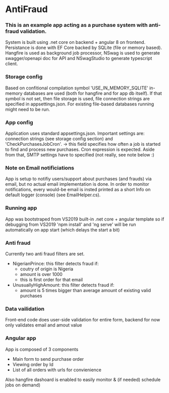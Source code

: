 ﻿# AntiFraud

### This is an example app acting as a purchase system with anti-fraud validation.

System is built using .net core on backend + angular 8 on frontend. Persistance is done with EF Core backed by SQLite (file or memory based). Hangfire is used as background job processor, NSwag is used to generate swagger/openapi doc for API and NSwagStudio to generate typescript client.

### Storage config

 Based on confitional compilation symbol 'USE_IN_MEMORY_SQLITE' in-memory databases are used (both for hangfire and for app db itself). If that symbol is not set, then file storage is used, file connection strings are specified in appsettings.json. For existing file-based databases running might need to be run.

### App config
Application uses standard appsettings.json. Important settings are: connection strings (see storage config section) and 'CheckPurchasesJobCron'. -> this field specifies how often a job is started to find and process new purchases. Cron expression is expected.  Aside from that, SMTP settings have to specified (not really, see note below :)

### Note on Email notificiations
App is setup to notifiy users/support about purchases (and frauds) via email, but no actual email implementation is done. In order to monitor notifications, every would-be email is insted printed as a short Info on default logger (console) (see EmailHelper.cs).

### Running app 
App was bootstraped from VS2019 built-in .net core + angular template so if debugging from VS2019 'npm install' and 'ng serve' will be run automatically on app start (which delays the start a bit)

### Anti fraud
Currently two anti fraud filters are set.
* NigerianPrince: this filter detects fraud if:
   * coutry of origin is Nigeria
   * amount is over 1000
   * this is first order for that email
* UnusuallyHighAmount: this filter detects fraud if:
   * amount is 5 times bigger than average amount of existing valid purchases

### Data vailidation
Front-end code does user-side validation for entire form, backend for now only validates email and amout value

### Angular app
App is composed of 3 components
* Main form to send purchase order
* Viewing order by Id
* List of all orders with urls for convienience

Also hangfire dashoard is enabled to easily monitor & (if needed) schedule jobs on demand)

